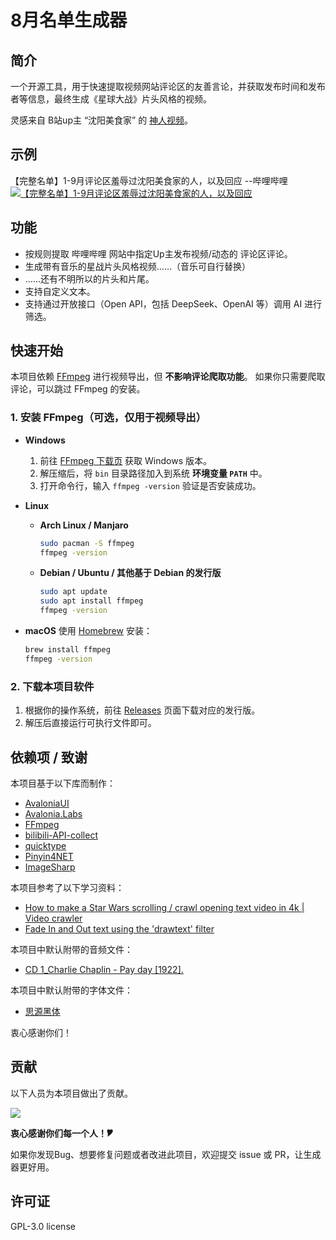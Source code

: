 # 8月名单生成器

## 简介
一个开源工具，用于快速提取视频网站评论区的友善言论，并获取发布时间和发布者等信息，最终生成《星球大战》片头风格的视频。

灵感来自 B站up主 “沈阳美食家” 的 [神人视频](https://www.bilibili.com/video/BV1c1a3zPEH1/)。

## 示例
【完整名单】1-9月评论区羞辱过沈阳美食家的人，以及回应    --哔哩哔哩
[![【完整名单】1-9月评论区羞辱过沈阳美食家的人，以及回应](https://i0.hdslb.com/bfs/archive/f1cce609b210eb7a8cb4080859aa49f5e75a6a66.jpg)](https://www.bilibili.com/video/BV1M6a4zXEcM)

## 功能

* 按规则提取 哔哩哔哩 网站中指定Up主发布视频/动态的 评论区评论。
* 生成带有音乐的星战片头风格视频……（音乐可自行替换）
* ……还有不明所以的片头和片尾。
* 支持自定义文本。
* 支持通过开放接口（Open API，包括 DeepSeek、OpenAI 等）调用 AI 进行筛选。

## 快速开始

本项目依赖 [FFmpeg](https://ffmpeg.org/) 进行视频导出，但 **不影响评论爬取功能**。
如果你只需要爬取评论，可以跳过 FFmpeg 的安装。

### 1. 安装 FFmpeg（可选，仅用于视频导出）

* **Windows**

    1. 前往 [FFmpeg 下载页](https://ffmpeg.org/download.html) 获取 Windows 版本。
    2. 解压缩后，将 `bin` 目录路径加入到系统 **环境变量 `PATH`** 中。
    3. 打开命令行，输入 `ffmpeg -version` 验证是否安装成功。

* **Linux**

    * **Arch Linux / Manjaro**

      ```bash
      sudo pacman -S ffmpeg
      ffmpeg -version
      ```
    * **Debian / Ubuntu / 其他基于 Debian 的发行版**

      ```bash
      sudo apt update
      sudo apt install ffmpeg
      ffmpeg -version
      ```

* **macOS**
  使用 [Homebrew](https://brew.sh/) 安装：

  ```bash
  brew install ffmpeg
  ffmpeg -version
  ```

### 2. 下载本项目软件

1. 根据你的操作系统，前往 [Releases](https://github.com/Bli-AIk/Fly8Cents/releases) 页面下载对应的发行版。
2. 解压后直接运行可执行文件即可。

## 依赖项 / 致谢
本项目基于以下库而制作：
- [AvaloniaUI](https://avaloniaui.net/)
- [Avalonia.Labs](https://github.com/AvaloniaUI/Avalonia.Labs)
- [FFmpeg](https://github.com/FFmpeg/FFmpeg)
- [bilibili-API-collect](https://github.com/SocialSisterYi/bilibili-API-collect)
- [quicktype](https://github.com/glideapps/quicktype)
- [Pinyin4NET](https://github.com/hyjiacan/Pinyin4NET)
- [ImageSharp](https://github.com/SixLabors/ImageSharp)

本项目参考了以下学习资料：
- [How to make a Star Wars scrolling / crawl opening text video in 4k | Video crawler](https://www.youtube.com/watch?v=ee-p815fLYM&ab_channel=TheFFMPEGguy)
- [Fade In and Out text using the 'drawtext' filter](https://ffmpegbyexample.com/examples/50gowmkq/fade_in_and_out_text_using_the_drawtext_filter/)

本项目中默认附带的音频文件：
- [CD 1_Charlie Chaplin - Pay day [1922].](https://archive.org/details/charlie-chaplin-the-essential-film-music-collection-2006-opus-128)

本项目中默认附带的字体文件：
- [思源黑体](https://github.com/adobe-fonts/source-han-sans)

衷心感谢你们！

## 贡献
以下人员为本项目做出了贡献。

<a href = "https://github.com/Bli-AIk/Fly8Cents/Python/graphs/contributors">
<img src = "https://contrib.rocks/image?repo=Bli-AIk/Fly8Cents"/>
</a>

**衷心感谢你们每一个人！🎔**

如果你发现Bug、想要修复问题或者改进此项目，欢迎提交 issue 或 PR，让生成器更好用。

## 许可证
GPL-3.0 license
